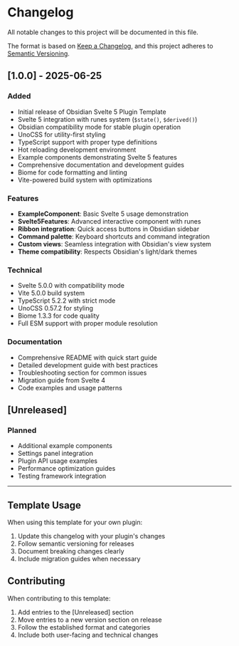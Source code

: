 # Changelog

All notable changes to this project will be documented in this file.

The format is based on [Keep a Changelog](https://keepachangelog.com/en/1.0.0/),
and this project adheres to [Semantic Versioning](https://semver.org/spec/v2.0.0.html).

## [1.0.0] - 2025-06-25

### Added
- Initial release of Obsidian Svelte 5 Plugin Template
- Svelte 5 integration with runes system (`$state()`, `$derived()`)
- Obsidian compatibility mode for stable plugin operation
- UnoCSS for utility-first styling
- TypeScript support with proper type definitions
- Hot reloading development environment
- Example components demonstrating Svelte 5 features
- Comprehensive documentation and development guides
- Biome for code formatting and linting
- Vite-powered build system with optimizations

### Features
- **ExampleComponent**: Basic Svelte 5 usage demonstration
- **Svelte5Features**: Advanced interactive component with runes
- **Ribbon integration**: Quick access buttons in Obsidian sidebar
- **Command palette**: Keyboard shortcuts and command integration
- **Custom views**: Seamless integration with Obsidian's view system
- **Theme compatibility**: Respects Obsidian's light/dark themes

### Technical
- Svelte 5.0.0 with compatibility mode
- Vite 5.0.0 build system
- TypeScript 5.2.2 with strict mode
- UnoCSS 0.57.2 for styling
- Biome 1.3.3 for code quality
- Full ESM support with proper module resolution

### Documentation
- Comprehensive README with quick start guide
- Detailed development guide with best practices
- Troubleshooting section for common issues
- Migration guide from Svelte 4
- Code examples and usage patterns

## [Unreleased]

### Planned
- Additional example components
- Settings panel integration
- Plugin API usage examples
- Performance optimization guides
- Testing framework integration

---

## Template Usage

When using this template for your own plugin:

1. Update this changelog with your plugin's changes
2. Follow semantic versioning for releases
3. Document breaking changes clearly
4. Include migration guides when necessary

## Contributing

When contributing to this template:

1. Add entries to the [Unreleased] section
2. Move entries to a new version section on release
3. Follow the established format and categories
4. Include both user-facing and technical changes
